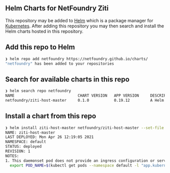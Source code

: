 ## Helm Charts for NetFoundry Ziti

This repository may be added to [Helm](https://helm.sh/) which is a package manager for [Kubernetes](https://kubernetes.io/). After adding this repository you may then search and install the Helm charts hosted in this repository.

## Add this repo to Helm

```bash
❯ helm repo add netfoundry https://netfoundry.github.io/charts/                                                                                               
"netfoundry" has been added to your repositories                         
```

## Search for available charts in this repo

```bash
❯ helm search repo netfoundry
NAME                            CHART VERSION   APP VERSION     DESCRIPTION                
netfoundry/ziti-host-master     0.1.0           0.19.12         A Helm chart for Kubernetes
```

## Install a chart from this repo

```bash
❯ helm install ziti-host-master netfoundry/ziti-host-master --set-file enrollmentToken=./Linux1.jwt
NAME: ziti-host-master
LAST DEPLOYED: Mon Apr 26 12:19:05 2021
NAMESPACE: default
STATUS: deployed
REVISION: 1
NOTES:
1. This daemonset pod does not provide an ingress configuration or server listener port, only egress from the pod to "endpoint-hosted" services for a NetFoundry network:
  export POD_NAME=$(kubectl get pods --namespace default -l "app.kubernetes.io/name=ziti-host-master,app.kubernetes.io/instance=ziti-host-master" -o jsonpath="{.items[0].metadata.name}")
```